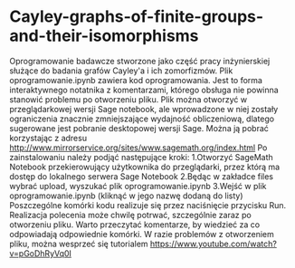 # Cayley-graphs-of-finite-groups-and-their-isomorphisms
Oprogramowanie badawcze stworzone jako część pracy inżynierskiej służące do badania grafów Cayley'a i ich zomorfizmów.
Plik oprogramowanie.ipynb zawiera kod oprogramowania. 
Jest to forma interaktywnego notatnika z komentarzami, którego obsługa nie powinna stanowić problemu po otworzeniu pliku.
Plik można otworzyć w przeglądarkowej wersji Sage notebook, ale wprowadzone w niej zostały ograniczenia znacznie zmniejszające wydajność obliczeniową, dlatego sugerowane jest pobranie desktopowej wersji Sage. Można ją pobrać korzystając z adresu http://www.mirrorservice.org/sites/www.sagemath.org/index.html
Po zainstalowaniu należy podjąć następujące kroki:
1.Otworzyć SageMath Notebook przekierowujący użytkownika do przeglądarki, przez którą ma dostęp do lokalnego serwera Sage Notebook
2.Będąc w zakładce files wybrać upload, wyszukać plik oprogramowanie.ipynb 
3.Wejść w plik oprogramowanie.ipynb (kliknąć w jego nazwę dodaną do listy)
Poszczególne komórki kodu realizuje się przez naciśnięcie przycisku Run. Realizacja polecenia może chwilę potrwać, szczególnie zaraz po otworzeniu pliku.
Warto przeczytać komentarze, by wiedzieć za co odpowiadają odpowiednie komórki. 
W razie problemów z otworzeniem pliku, można wesprzeć się tutorialem https://www.youtube.com/watch?v=pGoDhRyVq0I
